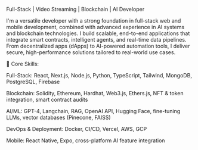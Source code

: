 Full-Stack | Video Streaming | Blockchain | AI Developer

I'm a versatile developer with a strong foundation in full-stack web and mobile development, combined with advanced experience in AI systems and blockchain technologies. I build scalable, end-to-end applications that integrate smart contracts, intelligent agents, and real-time data pipelines. From decentralized apps (dApps) to AI-powered automation tools, I deliver secure, high-performance solutions tailored to real-world use cases.

🔧 Core Skills:

Full-Stack: React, Next.js, Node.js, Python, TypeScript, Tailwind, MongoDB, PostgreSQL, Firebase

Blockchain: Solidity, Ethereum, Hardhat, Web3.js, Ethers.js, NFT & token integration, smart contract audits

AI/ML: GPT-4, Langchain, RAG, OpenAI API, Hugging Face, fine-tuning LLMs, vector databases (Pinecone, FAISS)

DevOps & Deployment: Docker, CI/CD, Vercel, AWS, GCP

Mobile: React Native, Expo, cross-platform AI feature integration

<!--
**mysticthrive/mysticthrive** is a ✨ _special_ ✨ repository because its `README.md` (this file) appears on your GitHub profile.

Here are some ideas to get you started:

- 🔭 I’m currently working on ...
- 🌱 I’m currently learning ...
- 👯 I’m looking to collaborate on ...
- 🤔 I’m looking for help with ...
- 💬 Ask me about ...
- 📫 How to reach me: ...
- 😄 Pronouns: ...
- ⚡ Fun fact: ...
-->
